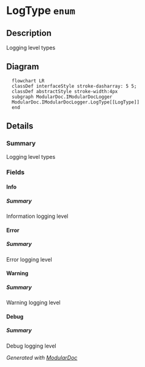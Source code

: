 # LogType `enum`

## Description
Logging level types

## Diagram
```mermaid
  flowchart LR
  classDef interfaceStyle stroke-dasharray: 5 5;
  classDef abstractStyle stroke-width:4px
  subgraph ModularDoc.IModularDocLogger
  ModularDoc.IModularDocLogger.LogType[[LogType]]
  end
```

## Details
### Summary
Logging level types

### Fields
#### Info
##### Summary
Information logging level

#### Error
##### Summary
Error logging level

#### Warning
##### Summary
Warning logging level

#### Debug
##### Summary
Debug logging level

*Generated with* [*ModularDoc*](https://github.com/hailstorm75/ModularDoc)
